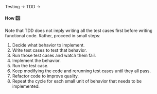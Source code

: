 <link rel="stylesheet" href="{{baseUrl}}/css/textbook.css">

<div class="website-content">

<div id="path">Testing &rarr; TDD &rarr;</div>

<div id="title">

#### How :three:

</div>

<div id="body">

Note that TDD does not imply writing all the test cases first before writing functional code. Rather, proceed in small steps:

1. Decide what behavior to implement.
2. Write test cases to test that behavior.
3. Run those test cases and watch them fail.
4. Implement the behavior.
5. Run the test case.
6. Keep modifying the code and rerunning test cases until they all pass.
7. Refactor code to improve quality.
8. Repeat the cycle for each small unit of behavior that needs to be implemented.

</div>

<div id="extras">
</div>

</div>
